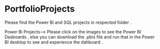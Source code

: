 # PortfolioProjects

Please find the Power Bi and SQL projects in respected folder . 

Power Bi Projects--> Please click on the images to see the Power BI Dasboards , else you can download the .pbix file and run that in the Power BI desktop to see and experience the dahboard .
